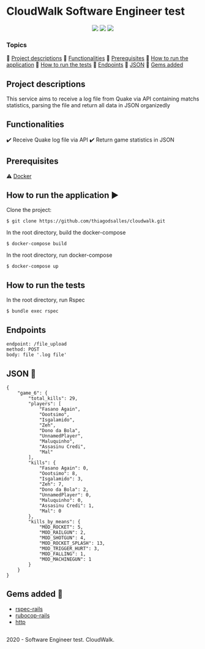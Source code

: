 <h1> CloudWalk Software Engineer test</h1> 

<p align="center">
  <img src="http://img.shields.io/static/v1?label=Ruby&message=2.6.6&color=red&style=for-the-badge&logo=ruby"/>
  <img src="http://img.shields.io/static/v1?label=Ruby%20On%20Rails%20&message=5.2.4.3&color=red&style=for-the-badge&logo=ruby"/>
  <img src="http://img.shields.io/static/v1?label=TESTS&message=%3E100&color=GREEN&style=for-the-badge"/>
</p>

### Topics

:small_blue_diamond: [Project descriptions](#project-descriptions)
:small_blue_diamond: [Functionalities](#functionalities)
:small_blue_diamond: [Prerequisites](#prerequisites)
:small_blue_diamond: [How to run the application](#how-to-run-the-application-arrow_forward)
:small_blue_diamond: [How to run the tests](#how-to-run-the-tests)
:small_blue_diamond: [Endpoints](#endpoints)
:small_blue_diamond: [JSON](#json-floppy_disk)
:small_blue_diamond: [Gems added](#gems-added-gem)

## Project descriptions 

<p align="justify">
This service aims to receive a log file from Quake via API containing matchs statistics, parsing the file and return all data in JSON organizedly
</p>

## Functionalities

:heavy_check_mark: Receive Quake log file via API
:heavy_check_mark: Return game statistics in JSON

## Prerequisites

:warning: [Docker](https://www.docker.com/get-started)

## How to run the application :arrow_forward:

Clone the project: 
```
$ git clone https://github.com/thiagodsalles/cloudwalk.git
```
In the root directory, build the docker-compose
```
$ docker-compose build
```
In the root directory, run docker-compose
```
$ docker-compose up
```  

## How to run the tests

In the root directory, run Rspec
```
$ bundle exec rspec 
```

## Endpoints

    endpoint: /file_upload
    method: POST
    body: file '.log file'


## JSON :floppy_disk:

```
{
	"game_6": {
		"total_kills": 29,
		"players": [
			"Fasano Again",
			"Oootsimo",
			"Isgalamido",
			"Zeh",
			"Dono da Bola",
			"UnnamedPlayer",
			"Maluquinho",
			"Assasinu Credi",
			"Mal"
		],
		"kills": {
			"Fasano Again": 0,
			"Oootsimo": 8,
			"Isgalamido": 3,
			"Zeh": 7,
			"Dono da Bola": 2,
			"UnnamedPlayer": 0,
			"Maluquinho": 0,
			"Assasinu Credi": 1,
			"Mal": 0
		},
		"kills_by_means": {
			"MOD_ROCKET": 5,
			"MOD_RAILGUN": 2,
			"MOD_SHOTGUN": 4,
			"MOD_ROCKET_SPLASH": 13,
			"MOD_TRIGGER_HURT": 3,
			"MOD_FALLING": 1,
			"MOD_MACHINEGUN": 1
		}
	}
}
```

## Gems added :gem:

- [rspec-rails](https://github.com/rspec/rspec-rails)
- [rubocop-rails](https://github.com/rubocop-hq/rubocop-rails)
- [http](https://github.com/httprb/http)
## 
2020 - Software Engineer test. CloudWalk.


